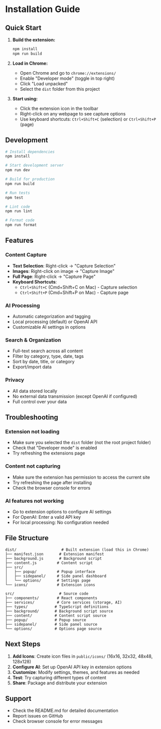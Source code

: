 # Installation Guide

## Quick Start

1. **Build the extension:**

   ```bash
   npm install
   npm run build
   ```

2. **Load in Chrome:**
   - Open Chrome and go to `chrome://extensions/`
   - Enable "Developer mode" (toggle in top right)
   - Click "Load unpacked"
   - Select the `dist` folder from this project

3. **Start using:**
   - Click the extension icon in the toolbar
   - Right-click on any webpage to see capture options
   - Use keyboard shortcuts: `Ctrl+Shift+C` (selection) or `Ctrl+Shift+P` (page)

## Development

```bash
# Install dependencies
npm install

# Start development server
npm run dev

# Build for production
npm run build

# Run tests
npm test

# Lint code
npm run lint

# Format code
npm run format
```

## Features

### Content Capture

- **Text Selection**: Right-click → "Capture Selection"
- **Images**: Right-click on image → "Capture Image"
- **Full Page**: Right-click → "Capture Page"
- **Keyboard Shortcuts**:
  - `Ctrl+Shift+C` (Cmd+Shift+C on Mac) - Capture selection
  - `Ctrl+Shift+P` (Cmd+Shift+P on Mac) - Capture page

### AI Processing

- Automatic categorization and tagging
- Local processing (default) or OpenAI API
- Customizable AI settings in options

### Search & Organization

- Full-text search across all content
- Filter by category, type, date, tags
- Sort by date, title, or category
- Export/import data

### Privacy

- All data stored locally
- No external data transmission (except OpenAI if configured)
- Full control over your data

## Troubleshooting

### Extension not loading

- Make sure you selected the `dist` folder (not the root project folder)
- Check that "Developer mode" is enabled
- Try refreshing the extensions page

### Content not capturing

- Make sure the extension has permission to access the current site
- Try refreshing the page after installing
- Check the browser console for errors

### AI features not working

- Go to extension options to configure AI settings
- For OpenAI: Enter a valid API key
- For local processing: No configuration needed

## File Structure

```
dist/                    # Built extension (load this in Chrome)
├── manifest.json       # Extension manifest
├── background.js       # Background script
├── content.js         # Content script
├── src/
│   ├── popup/         # Popup interface
│   ├── sidepanel/     # Side panel dashboard
│   └── options/       # Settings page
└── icons/             # Extension icons

src/                    # Source code
├── components/        # React components
├── services/          # Core services (storage, AI)
├── types/            # TypeScript definitions
├── background/       # Background script source
├── content/          # Content script source
├── popup/            # Popup source
├── sidepanel/        # Side panel source
└── options/          # Options page source
```

## Next Steps

1. **Add Icons**: Create icon files in `public/icons/` (16x16, 32x32, 48x48, 128x128)
2. **Configure AI**: Set up OpenAI API key in extension options
3. **Customize**: Modify settings, themes, and features as needed
4. **Test**: Try capturing different types of content
5. **Share**: Package and distribute your extension

## Support

- Check the README.md for detailed documentation
- Report issues on GitHub
- Check browser console for error messages
